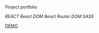 Project portfolio

*REACT*
*React DOM*
*React Router DOM*
*SASS*

[DEMO](https://repishnynikita.github.io/)

